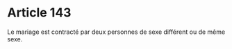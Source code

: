 # Article 143

<p>Le mariage est contracté par deux personnes de sexe différent ou de même sexe. </p>